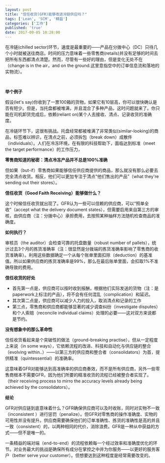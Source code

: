 ```yaml
---
layout: post
title: "信任收货(GFR)能够改进冷链供应吗？"
tags: ['Lean', 'SCM', '精益']
categories: ['工作']
published: 'true'
date: 2017-09-05 10:28:00
---
```

在冷链(chilled sector)环节，速度是最重要的&mdash;&mdash;产品在分拨中心（DC）只待几个小时就被送往商店。时间的压力意味着一些零售商(retails)并没有足够的时间去把所有东西都清点清楚。然而，尽管有一些好的理由，但是变化无处不在（change is in the air，and on the ground.这里意指空中的订单信息流和落地的实物流）。

&nbsp;

**举个例子**

假设(let&#39;s say)你收到了一票100箱的货物，如果它有10层高，你可以很快确认是否有短少。但是，当托盘都被堆满，并且混合了多种产品，这时问题就来了。你只能在司机卸货完成后，依赖(reliant on)某个人去接收、清点、记录收货的准确度。

在冷链环节下，这很有挑战。托盘经常都被堆满了非常类似(similar-looking)的商品，标签难以辨识，在清点之前，必须拆包（break down）成散件（individuals）。人们在冷冻环境，在有限的科技帮助下，面临达到标准（meet the target performance）的工作压力，


**零售商知道的秘密：清点冷冻产品并不总是100%准确**

但如果（but-if）零售商如果能够信任供应商提供的商品，那么就没有那么必要去完全清点收货。相反，他们可以更加专注于清点&ldquo;他们售出的产品&rdquo;（what they&#39;re sending out their stores）。



**信任收货（Good Faith Receiving）能够做什么？**

这个时候信任收货就出现了。GFR认为一些可以信赖的供应商，可以&ldquo;照单全收&rdquo;（accept what the delivery document states），但需要启用来自第三方的审核，由供应商（注：分拨中心）承担费用，去按照某种抽样方法随机检查商品的准确度。



**如何执行？**

审核员（the auditor）会检查可靠的托盘数量（robust number of pallets），统计过去3个月的拣货准确率（注：很显然是分拨端的拣货准确率影响了零售商的收货准确率）。利用这些数据确定一个从每个账单里面扣除（deduction）的基准值。所以如果供应商的拣货准确率是99%，那么在最后账单里面，会扣取1%不准确导致的费用。



**信任收货的好处**

*   首先第一点是，供应商可以按时收到报酬，根据他们实际发送的货物（注：是paperwork上标注的产品），将不会有任何混乱（complication）和延迟。
*   其次第二点是，供应商可以减少人力的投入，取消清点和记录的工作
*   第三点，零售商和供应商都能够显著的减少调查纠纷（investigate disputes）和个人索赔（reconcile individual claims）处理的必要&mdash;&mdash;这对双方来说都是节约。



**没有想象中的那么革命性**

信任收货看起来是个突破性的做法（ground-breaking practise），但从一定程度上来说（in some ways），它依赖流程的改进、科技和自动化与供应链的整合（evolving within..）&mdash;&mdash;以第三方的供应商和整合者（consolidators）为首，提供精准（quintessential）的准确率。

这意味着GFR对能够达到高准确率的供应商奏效，而不是所有供应商，另外一些零售商根本不需要GFR，因为他们所要的精准收货的流程已经被整合者实现了。（their receiving process to mirro the accuracy levels already being achieved by the consolidators）。



**结论**

GFR对供应链到底意味着什么？GFR确保供应商可以及时收账，同时对实物不一致（inconsistent&nbsp;）进行惩罚（penalize）。但GFR对零售商的操作准确度、实物的可用性并没有提升。供应商需要确保他们的订单准确性、拣货的准确性是高的并且一致（consistent）的，以两种相同的代价，消除浪费。GFR是一种从中获益的方式&mdash;&mdash;但不是唯一的。

一条精益的端对端（end-to-end）的流程依赖每一个经过效率和准确度优化的环节。对业务最大的挑战是确保所有成分在掌控之中并为你服务&mdash;&mdash;以更好的服务客户（better serve your customer）。但想要达到这种程度是经常需要改变的。
